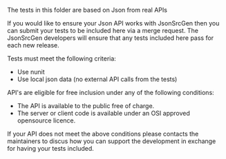 The tests in this folder are based on Json from real APIs

If you would like to ensure your Json API works with JsonSrcGen then you can submit your tests to be included here via a merge request. The JsonSrcGen developers will ensure that any tests included here pass for each new release.

Tests must meet the following criteria:
* Use nunit
* Use local json data (no external API calls from the tests)

API's are eligible for free inclusion under any of the following conditions:
* The API is available to the public free of charge.
* The server or client code is available under an OSI approved opensource licence.

If your API does not meet the above conditions please contacts the maintainers to discus how you can support the development in exchange for having your tests included.


